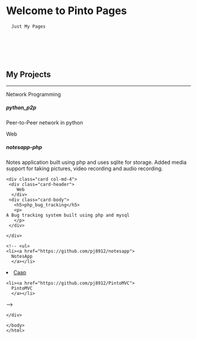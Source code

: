 <html>
  <head>
    <!-- CSS only -->
<link href="https://cdn.jsdelivr.net/npm/bootstrap@5.2.1/dist/css/bootstrap.min.css" rel="stylesheet" integrity="sha384-iYQeCzEYFbKjA/T2uDLTpkwGzCiq6soy8tYaI1GyVh/UjpbCx/TYkiZhlZB6+fzT" crossorigin="anonymous">

  </head>
  <body>
  <div class="container">
    <h1>Welcome to Pinto Pages</h1>

      Just My Pages
  <Br> <Br> <Br> <Br>
  
  <h2>My Projects</h2>
  <hr>
 <div class="row">
   
   
   <div class="card col-md-4">
     <div class="card-header">
       Network Programming
     </div>
     <div class="card-body">
       <h5>python_p2p</h5>
       <p>
         Peer-to-Peer network in python
       </p>
     </div>
   </div>
   
   
   <div class="card col-md-4">
     <div class="card-header">
        Web
     </div>
     <div class="card-body">
       <h5>notesapp-php</h5>
       <p>
Notes application built using php and uses sqlite for storage. Added media support for taking pictures, video recording and audio recording.       </p>
     </div>
   </div>
   
    <div class="card col-md-4">
     <div class="card-header">
        Web     
      </div>
     <div class="card-body">
       <h5>php_bug_tracking</h5>
       <p>
    A Bug tracking system built using php and mysql
       </p>
     </div>
   </div>
   
   
    
    </div>
    
    <!-- <ul>
    <li><a href="https://github.com/pj8912/notesapp">
      NotesApp      
      </a></li>
    
  <li><a href="https://github.com/pj8912/Caap">
      Caap
      </a></li>
    
    <li><a href="https://github.com/pj8912/PintoMVC">
      PintoMVC
      </a></li>
    
    
  </ul> -->
    
  
    </div>
    
<!-- JavaScript Bundle with Popper -->
<script src="https://cdn.jsdelivr.net/npm/bootstrap@5.2.1/dist/js/bootstrap.bundle.min.js" integrity="sha384-u1OknCvxWvY5kfmNBILK2hRnQC3Pr17a+RTT6rIHI7NnikvbZlHgTPOOmMi466C8" crossorigin="anonymous"></script>

    </body>
    </html>
    
